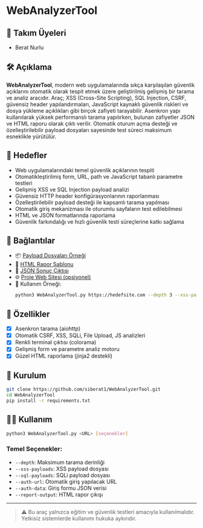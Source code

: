 # WebAnalyzerTool

## 👥 Takım Üyeleri
- Berat Nurlu

## 🛠 Açıklama
**WebAnalyzerTool**, modern web uygulamalarında sıkça karşılaşılan güvenlik açıklarını otomatik olarak tespit etmek üzere geliştirilmiş gelişmiş bir tarama ve analiz aracıdır. Araç; XSS (Cross-Site Scripting), SQL Injection, CSRF, güvensiz header yapılandırmaları, JavaScript kaynaklı güvenlik riskleri ve dosya yükleme açıklıkları gibi birçok zafiyeti tarayabilir. Asenkron yapı kullanılarak yüksek performanslı tarama yapılırken, bulunan zafiyetler JSON ve HTML raporu olarak çıktı verilir. Otomatik oturum açma desteği ve özelleştirilebilir payload dosyaları sayesinde test süreci maksimum esneklikle yürütülür.

## 🎯 Hedefler
- Web uygulamalarındaki temel güvenlik açıklarının tespiti
- Otomatikleştirilmiş form, URL, path ve JavaScript tabanlı parametre testleri
- Gelişmiş XSS ve SQL Injection payload analizi
- Güvensiz HTTP header konfigürasyonlarının raporlanması
- Özelleştirilebilir payload desteği ile kapsamlı tarama yapılması
- Otomatik giriş mekanizması ile oturumlu sayfaların test edilebilmesi
- HTML ve JSON formatlarında raporlama
- Güvenlik farkındalığı ve hızlı güvenlik testi süreçlerine katkı sağlama

## 🔗 Bağlantılar
- 📦 [Payload Dosyaları Örneği](payloads/xss.txt)
- 📘 [HTML Rapor Şablonu](report_template.html)
- 📝 [JSON Sonuç Çıktısı](scan_results.json)
- 🌐 [Proje Web Sitesi (opsiyonel)](https://github.com/kullaniciadi/WebAnalyzerTool)
- 🧪 Kullanım Örneği:
  ```bash
  python3 WebAnalyzerTool.py https://hedefsite.com --depth 3 --xss-payloads payloads/xss.txt --sql-payloads payloads/sql.txt --report-output output/report.html
  ```

## 🚀 Özellikler
- [x] Asenkron tarama (aiohttp)
- [x] Otomatik CSRF, XSS, SQLi, File Upload, JS analizleri
- [x] Renkli terminal çıktısı (colorama)
- [x] Gelişmiş form ve parametre analiz motoru
- [x] Güzel HTML raporlama (jinja2 destekli)

## 📂 Kurulum
```bash
git clone https://github.com/siberat1/WebAnalyzerTool.git
cd WebAnalyzerTool
pip install -r requirements.txt
```

## 🧑‍💻 Kullanım
```bash
python3 WebAnalyzerTool.py <URL> [seçenekler]
```

### Temel Seçenekler:
- `--depth`: Maksimum tarama derinliği
- `--xss-payloads`: XSS payload dosyası
- `--sql-payloads`: SQLi payload dosyası
- `--auth-url`: Otomatik giriş yapılacak URL
- `--auth-data`: Giriş formu JSON verisi
- `--report-output`: HTML rapor çıkışı

---

> ⚠️ Bu araç yalnızca eğitim ve güvenlik testleri amacıyla kullanılmalıdır. Yetkisiz sistemlerde kullanımı hukuka aykırıdır.
